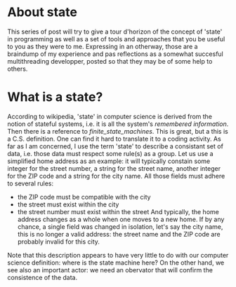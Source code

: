# About state
This series of post will try to give a tour d'horizon of the concept of 'state' in programming as well as a set of tools and approaches that you be useful to you as they were to me.
Expressing in an otherway, those are a braindump of my experience and pas reflections as a somewhat succesful multithreading developper, posted so that they may be of some help to others.

# What is a state?
According to wikipedia, 'state' in computer science is derived from the notion of stateful systems, i.e. it is all the system's _remembered information_. Then there is a reference to _finite_state_machines_. This is great, but a this is a C.S. definition. One can find it hard to translate it to a coding activity.
As far as I am concerned, I use the term 'state' to describe a consistant set of data, i.e. those data must respect some rule(s) as a group.
Let us use a simplified home address as an example: it will typically constain some integer for the street number, a string for the street name, another integer for the ZIP code and a string for the city name. All those fields must adhere to several rules:
- the ZIP code must be compatible with the city
- the street must exist within the city
- the street number must exist within the street
And typically, the home address changes as a whole when one moves to a new home. If by any chance, a single field was changed in isolation, let's say the city name, this is no longer a valid address: the street name and the ZIP code are probably invalid for this city.

Note that this description appears to have very little to do with our computer science definition: where is the state machine here? On the other hand, we see also an important actor: we need an obervator that will confirm the consistence of the data.